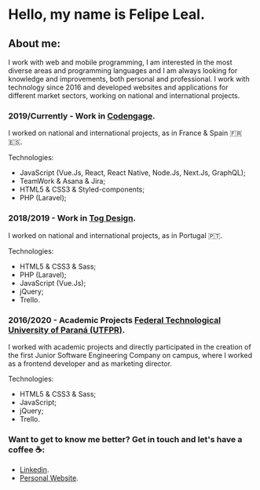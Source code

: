 # Hello, my name is Felipe Leal.

## **About me**:

I work with web and mobile programming, I am interested in the most diverse areas and programming languages and I am always looking for knowledge and improvements, both personal and professional. I work with technology since 2016 and developed websites and applications for different market sectors, working on national and international projects.

### **2019/Currently - Work in [Codengage](http://codengage.com/).**

I worked on national and international projects, as in France & Spain 🇫🇷 🇪🇸.

Technologies:

- JavaScript (Vue.Js, React, React Native, Node.Js, Next.Js, GraphQL);
- TeamWork & Asana & Jira;
- HTML5 & CSS3 & Styled-components;
- PHP (Laravel);

### **2018/2019 - Work in [Tog Design](https://tog.design/).**

I worked on national and international projects, as in Portugal 🇵🇹.

Technologies:

- HTML5 & CSS3 & Sass;
- PHP (Laravel);
- JavaScript (Vue.Js);
- jQuery;
- Trello.

### **2016/2020 - Academic Projects [Federal Technological University of Paraná (UTFPR)](http://portal.utfpr.edu.br/).**

I worked with academic projects and directly participated in the creation of the first Junior Software Engineering Company on campus, where I worked as a frontend developer and as marketing director.

Technologies:

- HTML5 & CSS3 & Sass;
- JavaScript;
- jQuery;
- Trello.

### **Want to get to know me better? Get in touch and let's have a coffee ☕️:**

- [Linkedin](https://www.linkedin.com/in/lealluisf/).
- [Personal Website](https://felipelealdefaria.github.io/).
